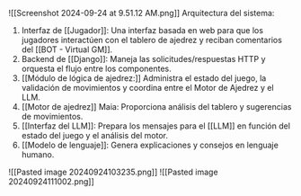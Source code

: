 ![[Screenshot 2024-09-24 at 9.51.12 AM.png]]
Arquitectura del sistema:
1. Interfaz de [[Jugador]]: Una interfaz basada en web para que los jugadores interactúen con el tablero de ajedrez y reciban comentarios del [[BOT - Virtual GM]].
2. Backend de [[Django]]: Maneja las solicitudes/respuestas HTTP y orquesta el flujo entre los componentes.
3. [[Módulo de lógica de ajedrez:]] Administra el estado del juego, la validación de movimientos y coordina entre el  Motor de Ajedrez y el LLM.
4. [[Motor de ajedrez]] Maia: Proporciona análisis del tablero y sugerencias de movimientos.
5. [[Interfaz del LLM]]: Prepara los mensajes para el [[LLM]] en función del estado del juego y el análisis del motor.
6. [[Modelo de lenguaje]]: Genera explicaciones y consejos en lenguaje humano.

![[Pasted image 20240924103235.png]]
![[Pasted image 20240924111002.png]]